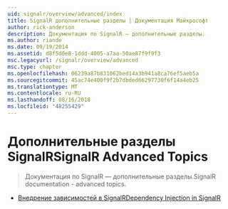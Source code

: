 ```yaml
---
uid: signalr/overview/advanced/index
title: SignalR дополнительные разделы | Документация Майкрософт
author: rick-anderson
description: Документация по SignalR — дополнительные разделы.
ms.author: riande
ms.date: 09/19/2014
ms.assetid: d8f5d0e8-1ddd-4005-a7aa-50ae87f9f9f3
msc.legacyurl: /signalr/overview/advanced
msc.type: chapter
ms.openlocfilehash: 06239a87b831062bed14a3b941a8ca76ef5aeb5a
ms.sourcegitcommit: 45ac74e400f9f2b7dbded66297730f6f14a4eb25
ms.translationtype: MT
ms.contentlocale: ru-RU
ms.lasthandoff: 08/16/2018
ms.locfileid: "48255429"
---
```

<a name="signalr-advanced-topics"></a><span data-ttu-id="189fa-103">Дополнительные разделы SignalR</span><span class="sxs-lookup"><span data-stu-id="189fa-103">SignalR Advanced Topics</span></span>
====================
> <span data-ttu-id="189fa-104">Документация по SignalR — дополнительные разделы.</span><span class="sxs-lookup"><span data-stu-id="189fa-104">SignalR documentation - advanced topics.</span></span>


- [<span data-ttu-id="189fa-105">Внедрение зависимостей в SignalR</span><span class="sxs-lookup"><span data-stu-id="189fa-105">Dependency Injection in SignalR</span></span>](dependency-injection.md)
